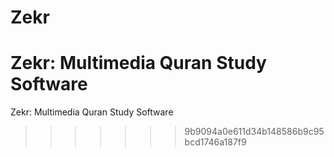 Zekr
====

Zekr: Multimedia Quran Study Software
=======
Zekr: Multimedia Quran Study Software
>>>>>>> 9b9094a0e611d34b148586b9c95bcd1746a187f9
